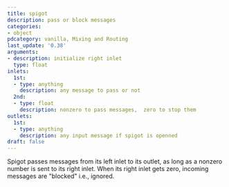 ```yaml
---
title: spigot
description: pass or block messages
categories:
- object
pdcategory: vanilla, Mixing and Routing
last_update: '0.38'
arguments:
- description: initialize right inlet
  type: float
inlets:
  1st:
  - type: anything
    description: any message to pass or not
  2nd:
  - type: float
    description: nonzero to pass messages,  zero to stop them
outlets:
  1st:
  - type: anything
    description: any input message if spigot is openned
draft: false
---
```

Spigot passes messages from its left inlet to its outlet,  as long as a nonzero number is sent to its right inlet. When its right inlet gets zero,  incoming messages are "blocked" i.e.,  ignored.
